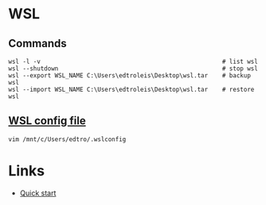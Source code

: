 # WSL

## Commands
```
wsl -l -v                                                   # list wsl
wsl --shutdown                                              # stop wsl
wsl --export WSL_NAME C:\Users\edtroleis\Desktop\wsl.tar    # backup wsl
wsl --import WSL_NAME C:\Users\edtroleis\Desktop\wsl.tar    # restore wsl
```

## [WSL config file](.wslconfig)
```
vim /mnt/c/Users/edtro/.wslconfig
```

# Links
- [Quick start](https://github.com/codeedu/wsl2-docker-quickstart)